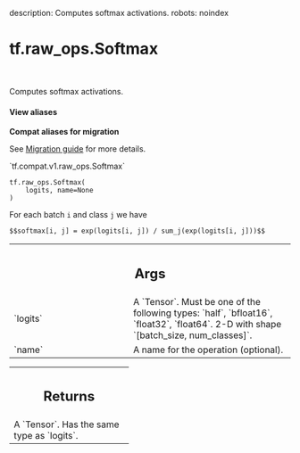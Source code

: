 description: Computes softmax activations.
robots: noindex

# tf.raw_ops.Softmax

<!-- Insert buttons and diff -->

<table class="tfo-notebook-buttons tfo-api nocontent" align="left">

</table>



Computes softmax activations.


<section class="expandable">
  <h4 class="showalways">View aliases</h4>
  <p>
<b>Compat aliases for migration</b>
<p>See
<a href="https://www.tensorflow.org/guide/migrate">Migration guide</a> for
more details.</p>
<p>`tf.compat.v1.raw_ops.Softmax`</p>
</p>
</section>

<pre class="devsite-click-to-copy prettyprint lang-py tfo-signature-link">
<code>tf.raw_ops.Softmax(
    logits, name=None
)
</code></pre>



<!-- Placeholder for "Used in" -->

For each batch `i` and class `j` we have

    $$softmax[i, j] = exp(logits[i, j]) / sum_j(exp(logits[i, j]))$$

<!-- Tabular view -->
 <table class="responsive fixed orange">
<colgroup><col width="214px"><col></colgroup>
<tr><th colspan="2"><h2 class="add-link">Args</h2></th></tr>

<tr>
<td>
`logits`<a id="logits"></a>
</td>
<td>
A `Tensor`. Must be one of the following types: `half`, `bfloat16`, `float32`, `float64`.
2-D with shape `[batch_size, num_classes]`.
</td>
</tr><tr>
<td>
`name`<a id="name"></a>
</td>
<td>
A name for the operation (optional).
</td>
</tr>
</table>



<!-- Tabular view -->
 <table class="responsive fixed orange">
<colgroup><col width="214px"><col></colgroup>
<tr><th colspan="2"><h2 class="add-link">Returns</h2></th></tr>
<tr class="alt">
<td colspan="2">
A `Tensor`. Has the same type as `logits`.
</td>
</tr>

</table>

